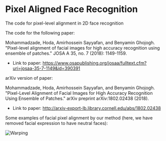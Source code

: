 # Pixel Aligned Face Recognition

The code for pixel-level alignment in 2D face recognition

The code for the following paper:

Mohammadzade, Hoda, Amirhossein Sayyafan, and Benyamin Ghojogh. "Pixel-level alignment of facial images for high accuracy recognition using ensemble of patches." JOSA A 35, no. 7 (2018): 1149-1159.

- Link to paper: https://www.osapublishing.org/josaa/fulltext.cfm?uri=josaa-35-7-1149&id=390391

arXiv version of paper:

Mohammadzade, Hoda, Amirhossein Sayyafan, and Benyamin Ghojogh. "Pixel-Level Alignment of Facial Images for High Accuracy Recognition Using Ensemble of Patches." arXiv preprint arXiv:1802.02438 (2018).

- Link to paper: http://arxiv-export-lb.library.cornell.edu/abs/1802.02438

Some examples of facial pixel alignment by our method (here, we have removed facial expression to have neutral faces):

![Warping](https://user-images.githubusercontent.com/66282117/107889580-a6332a00-6ee1-11eb-817c-56790245b835.png)

